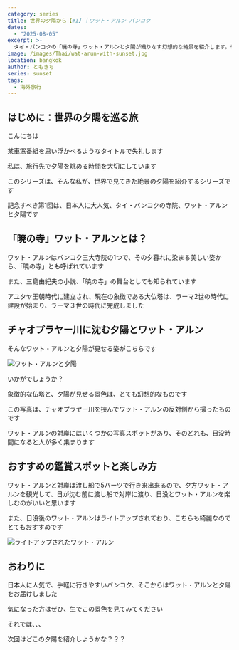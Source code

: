 ```yaml
---
category: series
title: 世界の夕陽から【#1】｜ワット・アルン-バンコク
dates:
  - "2025-08-05"
excerpt: >-
  タイ・バンコクの「暁の寺」ワット・アルンと夕陽が織りなす幻想的な絶景を紹介します。チャオプラヤー川の対岸から望む夕暮れ時の美しい姿や、ライトアップされた夜の魅力、おすすめの鑑賞スポットまでを解説。三島由紀夫の小説の舞台としても知られるこの寺院で、心に残る特別な夕景を体験してみませんか？
image: /images/Thai/wat-arun-with-sunset.jpg
location: bangkok
author: ともきち
series: sunset
tags:
  - 海外旅行
---
```


## はじめに：世界の夕陽を巡る旅

こんにちは

某車窓番組を思い浮かべるようなタイトルで失礼します

私は、旅行先で夕陽を眺める時間を大切にしています

このシリーズは、そんな私が、世界で見てきた絶景の夕陽を紹介するシリーズです

記念すべき第1回は、日本人に大人気、タイ・バンコクの寺院、ワット・アルンと夕陽です

## 「暁の寺」ワット・アルンとは？

ワット・アルンはバンコク三大寺院の1つで、その夕暮れに染まる美しい姿から、「暁の寺」とも呼ばれています

また、三島由紀夫の小説、「暁の寺」の舞台としても知られています

アユタヤ王朝時代に建立され、現在の象徴である大仏塔は、ラーマ2世の時代に建設が始まり、ラーマ３世の時代に完成しました

## チャオプラヤー川に沈む夕陽とワット・アルン

そんなワット・アルンと夕陽が見せる姿がこちらです

![ワット・アルンと夕陽](/images/Thai/wat-arun-with-sunset.jpg)

いかがでしょうか？

象徴的な仏塔と、夕陽が見せる景色は、とても幻想的なものです

この写真は、チャオプラヤー川を挟んでワット・アルンの反対側から撮ったものです

ワット・アルンの対岸にはいくつかの写真スポットがあり、そのどれも、日没時間になると人が多く集まります

## おすすめの鑑賞スポットと楽しみ方

ワット・アルンと対岸は渡し船で5バーツで行き来出来るので、夕方ワット・アルンを観光して、日が沈む前に渡し船で対岸に渡り、日没とワット・アルンを楽しむのがいいと思います

また、日没後のワット・アルンはライトアップされており、こちらも綺麗なのでとてもおすすめです

![ライトアップされたワット・アルン](/images/Thai/wat-arun-right-up.jpg)

## おわりに

日本人に人気で、手軽に行きやすいバンコク、そこからはワット・アルンと夕陽をお届けしました

気になった方はぜひ、生でこの景色を見てみてください

それでは、、、

次回はどこの夕陽を紹介しようかな？？？
